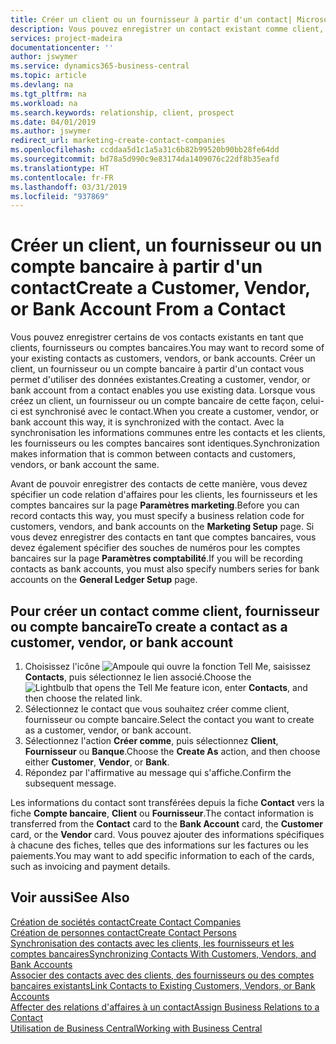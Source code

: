 ```yaml
---
title: Créer un client ou un fournisseur à partir d'un contact| Microsoft Docs
description: Vous pouvez enregistrer un contact existant comme client, fournisseur, ou compte bancaire à l'aide des données existantes et spécifier une relation d'affaires.
services: project-madeira
documentationcenter: ''
author: jswymer
ms.service: dynamics365-business-central
ms.topic: article
ms.devlang: na
ms.tgt_pltfrm: na
ms.workload: na
ms.search.keywords: relationship, client, prospect
ms.date: 04/01/2019
ms.author: jswymer
redirect_url: marketing-create-contact-companies
ms.openlocfilehash: ccddaa5d1c1a5a31c6b82b99520b90bb28fe64dd
ms.sourcegitcommit: bd78a5d990c9e83174da1409076c22df8b35eafd
ms.translationtype: HT
ms.contentlocale: fr-FR
ms.lasthandoff: 03/31/2019
ms.locfileid: "937869"
---
```

# <a name="create-a-customer-vendor-or-bank-account-from-a-contact"></a><span data-ttu-id="1f087-103">Créer un client, un fournisseur ou un compte bancaire à partir d'un contact</span><span class="sxs-lookup"><span data-stu-id="1f087-103">Create a Customer, Vendor, or Bank Account From a Contact</span></span>
<span data-ttu-id="1f087-104">Vous pouvez enregistrer certains de vos contacts existants en tant que clients, fournisseurs ou comptes bancaires.</span><span class="sxs-lookup"><span data-stu-id="1f087-104">You may want to record some of your existing contacts as customers, vendors, or bank accounts.</span></span> <span data-ttu-id="1f087-105">Créer un client, un fournisseur ou un compte bancaire à partir d'un contact vous permet d'utiliser des données existantes.</span><span class="sxs-lookup"><span data-stu-id="1f087-105">Creating a customer, vendor, or bank account from a contact enables you use existing data.</span></span> <span data-ttu-id="1f087-106">Lorsque vous créez un client, un fournisseur ou un compte bancaire de cette façon, celui-ci est synchronisé avec le contact.</span><span class="sxs-lookup"><span data-stu-id="1f087-106">When you create a customer, vendor, or bank account this way, it is synchronized with the contact.</span></span> <span data-ttu-id="1f087-107">Avec la synchronisation les informations communes entre les contacts et les clients, les fournisseurs ou les comptes bancaires sont identiques.</span><span class="sxs-lookup"><span data-stu-id="1f087-107">Synchronization makes information that is common between contacts and customers, vendors, or bank account the same.</span></span>

<span data-ttu-id="1f087-108">Avant de pouvoir enregistrer des contacts de cette manière, vous devez spécifier un code relation d'affaires pour les clients, les fournisseurs et les comptes bancaires sur la page **Paramètres marketing**.</span><span class="sxs-lookup"><span data-stu-id="1f087-108">Before you can record contacts this way, you must specify a business relation code for customers, vendors, and bank accounts on the **Marketing Setup** page.</span></span> <span data-ttu-id="1f087-109">Si vous devez enregistrer des contacts en tant que comptes bancaires, vous devez également spécifier des souches de numéros pour les comptes bancaires sur la page **Paramètres comptabilité**.</span><span class="sxs-lookup"><span data-stu-id="1f087-109">If you will be recording contacts as bank accounts, you must also specify numbers series for bank accounts on the **General Ledger Setup** page.</span></span>

## <a name="to-create-a-contact-as-a-customer-vendor-or-bank-account"></a><span data-ttu-id="1f087-110">Pour créer un contact comme client, fournisseur ou compte bancaire</span><span class="sxs-lookup"><span data-stu-id="1f087-110">To create a contact as a customer, vendor, or bank account</span></span>
1. <span data-ttu-id="1f087-111">Choisissez l'icône ![Ampoule qui ouvre la fonction Tell Me](media/ui-search/search_small.png "Dites-moi ce que vous voulez faire"), saisissez **Contacts**, puis sélectionnez le lien associé.</span><span class="sxs-lookup"><span data-stu-id="1f087-111">Choose the ![Lightbulb that opens the Tell Me feature](media/ui-search/search_small.png "Tell me what you want to do") icon, enter **Contacts**, and then choose the related link.</span></span>
2. <span data-ttu-id="1f087-112">Sélectionnez le contact que vous souhaitez créer comme client, fournisseur ou compte bancaire.</span><span class="sxs-lookup"><span data-stu-id="1f087-112">Select the contact you want to create as a customer, vendor, or bank account.</span></span>
3. <span data-ttu-id="1f087-113">Sélectionnez l'action **Créer comme**, puis sélectionnez **Client**, **Fournisseur** ou **Banque**.</span><span class="sxs-lookup"><span data-stu-id="1f087-113">Choose the **Create As** action, and then choose either **Customer**, **Vendor**, or **Bank**.</span></span>
4. <span data-ttu-id="1f087-114">Répondez par l'affirmative au message qui s'affiche.</span><span class="sxs-lookup"><span data-stu-id="1f087-114">Confirm the subsequent message.</span></span>

<span data-ttu-id="1f087-115">Les informations du contact sont transférées depuis la fiche **Contact** vers la fiche **Compte bancaire**, **Client** ou **Fournisseur**.</span><span class="sxs-lookup"><span data-stu-id="1f087-115">The contact information is transferred from the **Contact** card to the **Bank Account** card, the **Customer** card, or the **Vendor** card.</span></span> <span data-ttu-id="1f087-116">Vous pouvez ajouter des informations spécifiques à chacune des fiches, telles que des informations sur les factures ou les paiements.</span><span class="sxs-lookup"><span data-stu-id="1f087-116">You may want to add specific information to each of the cards, such as invoicing and payment details.</span></span>

## <a name="see-also"></a><span data-ttu-id="1f087-117">Voir aussi</span><span class="sxs-lookup"><span data-stu-id="1f087-117">See Also</span></span>
[<span data-ttu-id="1f087-118">Création de sociétés contact</span><span class="sxs-lookup"><span data-stu-id="1f087-118">Create Contact Companies</span></span>](marketing-create-contact-companies.md)  
[<span data-ttu-id="1f087-119">Création de personnes contact</span><span class="sxs-lookup"><span data-stu-id="1f087-119">Create Contact Persons</span></span>](marketing-create-contact-persons.md)  
[<span data-ttu-id="1f087-120">Synchronisation des contacts avec les clients, les fournisseurs et les comptes bancaires</span><span class="sxs-lookup"><span data-stu-id="1f087-120">Synchronizing Contacts With Customers, Vendors, and Bank Accounts</span></span>](marketing-synchronize-contacts-customers-vendors-bank-accounts.md)  
[<span data-ttu-id="1f087-121">Associer des contacts avec des clients, des fournisseurs ou des comptes bancaires existants</span><span class="sxs-lookup"><span data-stu-id="1f087-121">Link Contacts to Existing Customers, Vendors, or Bank Accounts</span></span>](marketing-how-link-contact.md)  
[<span data-ttu-id="1f087-122">Affecter des relations d'affaires à un contact</span><span class="sxs-lookup"><span data-stu-id="1f087-122">Assign Business Relations to a Contact</span></span>](marketing-business-relations.md#AssignBusRelContact)  
[<span data-ttu-id="1f087-123">Utilisation de Business Central</span><span class="sxs-lookup"><span data-stu-id="1f087-123">Working with Business Central</span></span>](ui-work-product.md)
